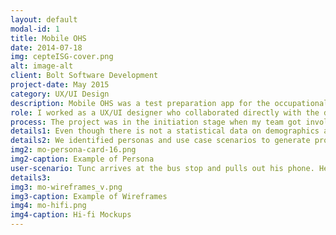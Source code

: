 ```yaml
---
layout: default
modal-id: 1
title: Mobile OHS
date: 2014-07-18
img: cepteISG-cover.png
alt: image-alt
client: Bolt Software Development
project-date: May 2015
category: UX/UI Design
description: Mobile OHS was a test preparation app for the occupational safety and health certification exam in Turkey. The project was in the initiation stage when my team got involved with the client. The client asked us to design an Android app to assist students with their studies and to develop a prototype before he invested in more on the idea. The objective of the app was to provide a mobile preparation platform which would enable candidates to study in several circumstances.
role: I worked as a UX/UI designer who collaborated directly with the development team. I was responsible for the logo design, interaction and UI design of the Android app. I led the design work, produced the wireframes, designed the user flows and the interface. 
process: The project was in the initiation stage when my team got involved with the client. The client asked us to design an Android app to assist students with their studies and to develop a prototype before he invested more on the idea. We conducted design research and interviews with the instructors of OHS certification preparation courses and candidates to get insights into the preparation process and the potential users of the project. 
details1: Even though there is not a statistical data on demographics and employment status of the candidates, we found out from the interviews that most candidates have already been working as full-time workers, and struggling with strict time limitations during the preparation period. 
details2: We identified personas and use case scenarios to generate project requirements. After defining the scope of the product we were responsible for, I designed the wireframes. My team and I decided on the best design we came up with and finally I designed hi-fi UI mock ups. 
img2: mo-persona-card-16.png
img2-caption: Example of Persona 
user-scenario: Tunc arrives at the bus stop and pulls out his phone. He wants to do a short test before he gets  on the bus. He opens the app, sets the number of questions  to 20. He includes the subjects that he needs practice, because throughout his professional experience, he has already excelled in some of the other subjects. He starts the test. When he reaches the 4th question, bus arrives earlier than he expected. He pauses the test, gets on the bus, and then resumes the test from the last question he reviewed. He goes back and forth to review his answers before he finishes the test. When he is done, he checks the answers, reviews the summary of the test. There are some questions he cannot understand the correct answers to, and expands the explanation section. He realizes that there is an erroneous question, writes a comment on it and sends it to the app admin.  
details3: 
img3: mo-wireframes_v.png
img3-caption: Example of Wireframes
img4: mo-hifi.png
img4-caption: Hi-fi Mockups
---
```

